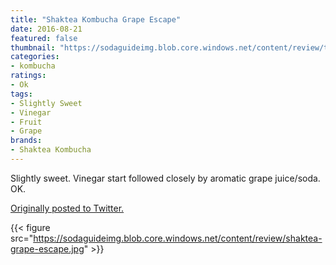 ```yaml
---
title: "Shaktea Kombucha Grape Escape"
date: 2016-08-21
featured: false
thumbnail: "https://sodaguideimg.blob.core.windows.net/content/review/thumbs/shaktea-grape-escape.jpg"
categories:
- kombucha
ratings:
- Ok
tags:
- Slightly Sweet
- Vinegar
- Fruit
- Grape
brands:
- Shaktea Kombucha
---
```


Slightly sweet. Vinegar start followed closely by aromatic grape juice/soda. OK.

[Originally posted to Twitter.](https://twitter.com/Cavorter/status/767514485904908292)

{{< figure src="https://sodaguideimg.blob.core.windows.net/content/review/shaktea-grape-escape.jpg" >}}
